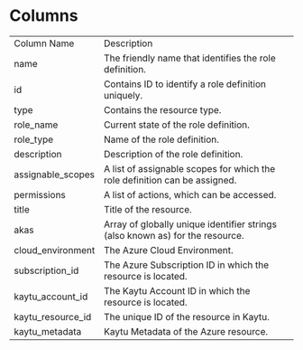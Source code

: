 # Columns  

<table>
	<tr><td>Column Name</td><td>Description</td></tr>
	<tr><td>name</td><td>The friendly name that identifies the role definition.</td></tr>
	<tr><td>id</td><td>Contains ID to identify a role definition uniquely.</td></tr>
	<tr><td>type</td><td>Contains the resource type.</td></tr>
	<tr><td>role_name</td><td>Current state of the role definition.</td></tr>
	<tr><td>role_type</td><td>Name of the role definition.</td></tr>
	<tr><td>description</td><td>Description of the role definition.</td></tr>
	<tr><td>assignable_scopes</td><td>A list of assignable scopes for which the role definition can be assigned.</td></tr>
	<tr><td>permissions</td><td>A list of actions, which can be accessed.</td></tr>
	<tr><td>title</td><td>Title of the resource.</td></tr>
	<tr><td>akas</td><td>Array of globally unique identifier strings (also known as) for the resource.</td></tr>
	<tr><td>cloud_environment</td><td>The Azure Cloud Environment.</td></tr>
	<tr><td>subscription_id</td><td>The Azure Subscription ID in which the resource is located.</td></tr>
	<tr><td>kaytu_account_id</td><td>The Kaytu Account ID in which the resource is located.</td></tr>
	<tr><td>kaytu_resource_id</td><td>The unique ID of the resource in Kaytu.</td></tr>
	<tr><td>kaytu_metadata</td><td>Kaytu Metadata of the Azure resource.</td></tr>
</table>